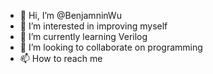 - 👋 Hi, I’m @BenjamninWu
- 👀 I’m interested in improving myself
- 🌱 I’m currently learning Verilog
- 💞️ I’m looking to collaborate on programming
- 📫 How to reach me

<!---
BenjamninWu/BenjamninWu is a ✨ special ✨ repository because its `README.md` (this file) appears on your GitHub profile.
You can click the Preview link to take a look at your changes.
--->
